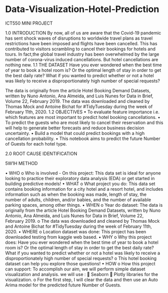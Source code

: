 # Data-Visualization-Hotel-Prediction
ICT550 MINI PROJECT


1.0 INTRODUCTION
By now, all of us are aware that the Covid-19 pandemic has sent shock waves of disruptions to worldwide travel plans as travel restrictions have been imposed and flights have been cancelled. This has contributed to visitors scrambling to cancel their bookings for hotels and tours. In fact,the global travel industry has been overwhelmed by the large number of corona-virus induced cancellations. But hotel cancellations are nothing new.
1.1 THE DATASET
Have you ever wondered when the best time of year to book a hotel room is? Or the optimal length of stay in order to get the best daily rate? What if you wanted to predict whether or not a hotel was likely to receive a disproportionately high number of special requests?

The data is originally from the article Hotel Booking Demand Datasets, written by Nuno Antonio, Ana Almeida, and Luis Nunes for Data in Brief, Volume 22, February 2019. The data was downloaded and cleaned by Thomas Mock and Antoine Bichat for #TidyTuesday during the week of February 11th, 2020.
1.2 OBJECTIVES
•	To evaluate feature importance i.e. which features are most important to predict hotel booking cancellations.
•	To predict the guests who are most likely to cancel their reservation and this will help to generate better forecasts and reduce business decision uncertainty.
•	 Build a model that could predict bookings with a high cancellation probability.
•	This notebook aims to predict the future Number of Guests for each hotel type.
 
 
2.0 ROOT CAUSE IDENTIFICATION

5W1H METHOD

•	WHO
o	Who is involved - On this project: This data set is ideal for anyone looking to practice their exploratory data analysis (EDA) or get started in building predictive models!
•	WHAT
o	What project you do: This data set contains booking information for a city hotel and a resort hotel, and includes information such as when the booking was made, length of stay, the number of adults, children, and/or babies, and the number of available parking spaces, among other things. 
•	WHEN
o	Year do dataset: The data is originally from the article Hotel Booking Demand Datasets, written by Nuno Antonio, Ana Almeida, and Luis Nunes for Data in Brief, Volume 22, February 2019. 
o	The data was downloaded and cleaned by Thomas Mock and Antoine Bichat for #TidyTuesday during the week of February 11th, 2020.
•	WHERE
o	Location dataset was done: This project has been downloaded testing from kaggle web based. 
•	WHY
o	Why this project does: Have you ever wondered when the best time of year to book a hotel room is? Or the optimal length of stay in order to get the best daily rate? What if you wanted to predict whether or not a hotel was likely to receive a disproportionately high number of special requests?
o	This hotel booking dataset can help you explore those questions!
•	HOW
o	How this project can support: To accomplish our aim, we will perform simple dataset visualization and analysis. we will use :
	Seaborn
	Plotly libraries for the visualization.
o	For the first step, I will clear the data and then use an Auto Arima model for the predicted future Number of Guests.
